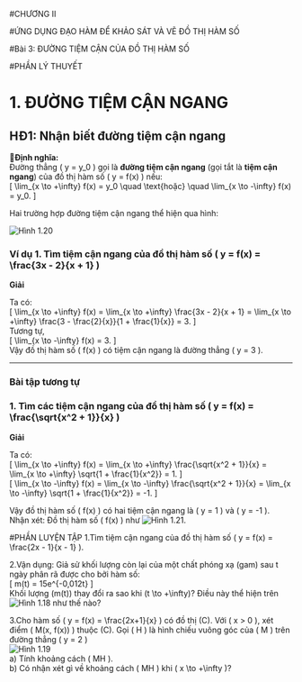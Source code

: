 #CHƯƠNG II

#ỨNG DỤNG ĐẠO HÀM ĐỂ KHẢO SÁT VÀ VẼ ĐỒ THỊ HÀM SỐ

#Bài 3: ĐƯỜNG TIỆM CẬN CỦA ĐỒ THỊ HÀM SỐ  

#PHẦN LÝ THUYẾT

# 1. ĐƯỜNG TIỆM CẬN NGANG

## HĐ1: Nhận biết đường tiệm cận ngang

🔶**Định nghĩa:**  
Đường thẳng \( y = y_0 \) gọi là **đường tiệm cận ngang** (gọi tắt là **tiệm cận ngang**) của đồ thị hàm số \( y = f(x) \) nếu:  
\[
\lim_{x \to +\infty} f(x) = y_0 \quad \text{hoặc} \quad \lim_{x \to -\infty} f(x) = y_0.
\]  

Hai trường hợp đường tiệm cận ngang thể hiện qua hình:  

![Hình 1.20](images/Hinh_1_20.png)  


### **Ví dụ 1.** Tìm tiệm cận ngang của đồ thị hàm số \( y = f(x) = \frac{3x - 2}{x + 1} \)  

**Giải**  

Ta có:  
\[
\lim_{x \to +\infty} f(x) = \lim_{x \to +\infty} \frac{3x - 2}{x + 1} = \lim_{x \to +\infty} \frac{3 - \frac{2}{x}}{1 + \frac{1}{x}} = 3.
\]  
Tương tự,  
\[
\lim_{x \to -\infty} f(x) = 3.
\]  
Vậy đồ thị hàm số \( f(x) \) có tiệm cận ngang là đường thẳng \( y = 3 \).  

---
### Bài tập tương tự 
### 1. Tìm các tiệm cận ngang của đồ thị hàm số \( y = f(x) = \frac{\sqrt{x^2 + 1}}{x} \)  

**Giải**  

Ta có:  
\[
\lim_{x \to +\infty} f(x) = \lim_{x \to +\infty} \frac{\sqrt{x^2 + 1}}{x} = \lim_{x \to +\infty} \sqrt{1 + \frac{1}{x^2}} = 1.
\]  
\[
\lim_{x \to -\infty} f(x) = \lim_{x \to -\infty} \frac{\sqrt{x^2 + 1}}{x} = \lim_{x \to -\infty} \sqrt{1 + \frac{1}{x^2}} = -1.
\]  

Vậy đồ thị hàm số \( f(x) \) có hai tiệm cận ngang là \( y = 1 \) và \( y = -1 \).  
Nhận xét: Đồ thị hàm số \( f(x) \) như ![Hình 1.21](images/Hinh_1_21.png).  


#PHẦN LUYỆN TẬP 
1.Tìm tiệm cận ngang của đồ thị hàm số \( y = f(x) = \frac{2x - 1}{x - 1} \).  

2.Vận dụng: Giả sử khối lượng còn lại của một chất phóng xạ (gam) sau t ngày phân rã được cho bởi hàm số:  
\[
m(t) = 15e^{-0,012t}
\]  
Khối lượng \(m(t)\) thay đổi ra sao khi \(t \to +\infty\)? Điều này thể hiện trên ![Hình 1.18](images/Hinh_1_18.png) như thế nào? 

3.Cho hàm số \( y = f(x) = \frac{2x+1}{x} \) có đồ thị (C). Với \( x > 0 \), xét điểm \( M(x, f(x)) \) thuộc (C). Gọi \( H \) là hình chiếu vuông góc của \( M \) trên đường thẳng \( y = 2 \)  
![Hình 1.19](images/Hinh_1_19.png)  
a) Tính khoảng cách \( MH \).  
b) Có nhận xét gì về khoảng cách \( MH \) khi \( x \to +\infty \)?  


